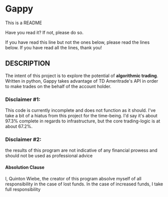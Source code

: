# Gappy
This is a README

Have you read it?
If not, please do so.

If you have read this line but not the ones below, please read the lines below.
If you have read all the lines, thank you!

## DESCRIPTION
The intent of this project is to explore the potential of **algorithmic trading**.  Written in python, Gappy takes advantage of TD Ameritrade's API in order to make trades on the behalf of the account holder.

### Disclaimer #1: 
This code is currently incomplete and does not function as it should.  I've take a bit of a hiatus from this project for the time-being.  I'd say it's about 97.3% complete in regards to infrastructure, but the core trading-logic is at about 67.2%.

### Disclaimer #2:
the results of this program are not indicative of any financial prowess and should not be used as professional advice

#### Absolution Clause
I, Quinton Wiebe, the creator of this program absolve myself of all responsibility in the case of lost funds.  In the case of increased funds, I take full responsibility
